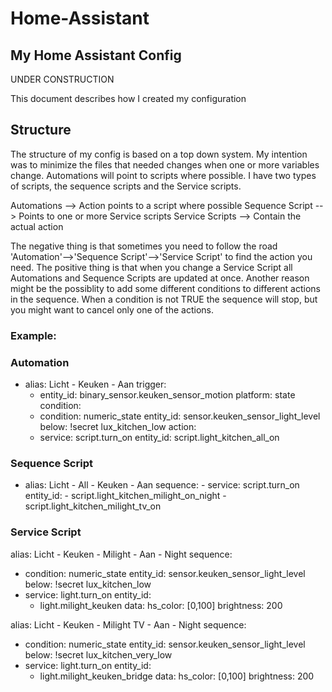 # Home-Assistant
## My Home Assistant Config

UNDER CONSTRUCTION

This document describes how I created my configuration

## Structure

The structure of my config is based on a top down system.
My intention was to minimize the files that needed changes when one or more variables change.
Automations will point to scripts where possible.
I have two types of scripts, the sequence scripts and the Service scripts.

Automations --> Action points to a script where possible
Sequence Script --> Points to one or more Service scripts
Service Scripts --> Contain the actual action

The negative thing is that sometimes you need to follow the road 'Automation'-->'Sequence Script'-->'Service Script' to find the action you need.
The positive thing is that when you change a Service Script all Automations and Sequence Scripts are updated at once.
Another reason might be the possiblity to add some different conditions to different actions in the sequence.
When a condition is not TRUE the sequence will stop, but you might want to cancel only one of the actions.

### Example:
### Automation
- alias: Licht - Keuken - Aan
  trigger:
  - entity_id: binary_sensor.keuken_sensor_motion
    platform: state
  condition:
  - condition: numeric_state
    entity_id: sensor.keuken_sensor_light_level
    below: !secret lux_kitchen_low
  action:
  - service: script.turn_on
    entity_id: script.light_kitchen_all_on

### Sequence Script
- alias: Licht - All - Keuken - Aan
    sequence:
        - service: script.turn_on
          entity_id:
            - script.light_kitchen_milight_on_night
            - script.light_kitchen_milight_tv_on

### Service Script
alias: Licht - Keuken - Milight - Aan - Night
sequence:
  - condition: numeric_state
    entity_id: sensor.keuken_sensor_light_level
    below: !secret lux_kitchen_low
  - service: light.turn_on
    entity_id:
      - light.milight_keuken
    data:
      hs_color: [0,100]
      brightness: 200

alias: Licht - Keuken - Milight TV - Aan - Night
sequence:
  - condition: numeric_state
    entity_id: sensor.keuken_sensor_light_level
    below: !secret lux_kitchen_very_low
  - service: light.turn_on
    entity_id:
      - light.milight_keuken_bridge
    data:
      hs_color: [0,100]
      brightness: 200
